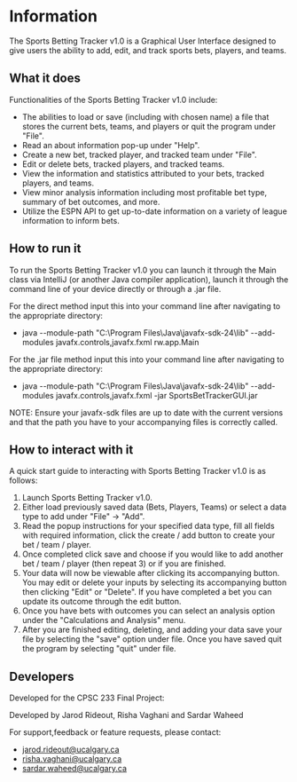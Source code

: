 # Information
The Sports Betting Tracker v1.0 is a Graphical User Interface designed to give 
users the ability to add, edit, and track sports bets, players, and teams.
## What it does
Functionalities of the Sports Betting Tracker v1.0 include:
+ The abilities to load or save (including with chosen name) a file that stores the 
current bets, teams, and players or quit the program under "File".
+ Read an about information pop-up under "Help".
+ Create a new bet, tracked player, and tracked team under "File".
+ Edit or delete bets, tracked players, and tracked teams.
+ View the information and statistics attributed to your bets, tracked players, and teams.
+ View minor analysis information including most profitable bet type, summary of bet outcomes, and more.
+ Utilize the ESPN API to get up-to-date information on a variety of league information to inform bets.

## How to run it
To run the Sports Betting Tracker v1.0 you can launch it through the Main class via 
IntelliJ (or another Java compiler application), launch it through the command line of
your device directly or through a .jar file.

For the direct method input this into your command line after navigating to the appropriate directory:

- java --module-path "C:\Program Files\Java\javafx-sdk-24\lib" --add-modules
javafx.controls,javafx.fxml rw.app.Main

For the .jar file method input this into your command line after navigating to the appropriate directory:
- java --module-path "C:\Program Files\Java\javafx-sdk-24\lib" --add-modules
javafx.controls,javafx.fxml -jar SportsBetTrackerGUI.jar

NOTE: Ensure your javafx-sdk files are up to date with the current versions and that the path you have to your accompanying files
is correctly called.
## How to interact with it
A quick start guide to interacting with Sports Betting Tracker v1.0 is as follows:
1. Launch Sports Betting Tracker v1.0.
2. Either load previously saved data (Bets, Players, Teams) or select a data type to add under "File" -> "Add".
3. Read the popup instructions for your specified data type, fill all fields with required information, click the
create / add button to create your bet / team / player.
4. Once completed click save and choose if you would like to add another bet / team / player (then repeat 3) or if you are 
finished. 
5. Your data will now be viewable after clicking its accompanying button. You may edit or delete your inputs by selecting
its accompanying button then clicking "Edit" or "Delete". If you have completed a bet you can update its outcome through the
edit button. 
6. Once you have bets with outcomes you can select an analysis option under the "Calculations and Analysis" menu. 
7. After you are finished editing, deleting, and adding your data save your file by selecting the "save" option under file.
Once you have saved quit the program by selecting "quit" under file.

## Developers
Developed for the CPSC 233 Final Project:

Developed by Jarod Rideout, Risha Vaghani and Sardar Waheed

For support,feedback or feature requests, please contact:
- jarod.rideout@ucalgary.ca
- risha.vaghani@ucalgary.ca
- sardar.waheed@ucalgary.ca